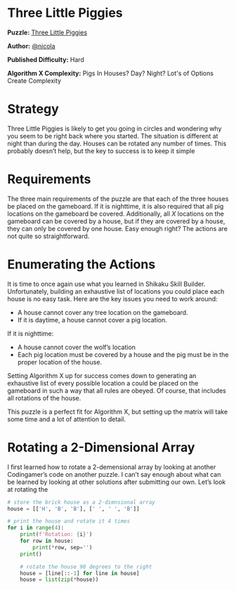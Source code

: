 # Three Little Piggies

__Puzzle:__ [Three Little Piggies](https://www.codingame.com/training/hard/three-little-piggies)

__Author:__ [@nicola](https://www.codingame.com/profile/21bf42f790de293c3aef398f18cd2627479878)

__Published Difficulty:__ Hard

__Algorithm X Complexity:__ Pigs In Houses? Day? Night? Lot's of Options Create Complexity

# Strategy

Three Little Piggies is likely to get you going in circles and wondering why you seem to be right back where you started. The situation is different at night than during the day. Houses can be rotated any number of times. This probably doesn’t help, but the key to success is to keep it simple

# Requirements

The three main requirements of the puzzle are that each of the three houses be placed on the gameboard. If it is nighttime, it is also required that all pig locations on the gameboard be covered. Additionally, all _X_ locations on the gameboard can be covered by a house, but if they are covered by a house, they can only be covered by one house. Easy enough right? The actions are not quite so straightforward.

# Enumerating the Actions

It is time to once again use what you learned in Shikaku Skill Builder. Unfortunately, building an exhaustive list of locations you could place each house is no easy task. Here are the key issues you need to work around:

* A house cannot cover any tree location on the gameboard.
* If it is daytime, a house cannot cover a pig location.

If it is nighttime:
* A house cannot cover the wolf’s location
* Each pig location must be covered by a house and the pig must be in the proper location of the house.

Setting Algorithm X up for success comes down to generating an exhaustive list of every possible location a could be placed on the gameboard in such a way that all rules are obeyed. Of course, that includes all rotations of the house. 

This puzzle is a perfect fit for Algorithm X, but setting up the matrix will take some time and a lot of attention to detail.

# Rotating a 2-Dimensional Array

I first learned how to rotate a 2-demensional array by looking at another Codingamer’s code on another puzzle. I can’t say enough about what can be learned by looking at other solutions after submitting our own. Let’s look at rotating the 

```python runnable
# store the brick house as a 2-dimnsional array
house = [['H', 'B', 'B'], [' ', ' ', 'B']]

# print the house and rotate it 4 times
for i in range(4):
    print(f'Rotation: {i}')
    for row in house:
        print(*row, sep='')
    print()

    # rotate the house 90 degrees to the right
    house = [line[::-1] for line in house]
    house = list(zip(*house))
```
